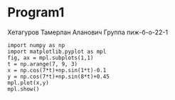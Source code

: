 # Program1

Хетагуров Тамерлан Аланович
Группа пиж-б-о-22-1
```
import numpy as np
import matplotlib.pyplot as mpl
fig, ax = mpl.subplots(1,1)
t = np.arange(7, 9, 3)
x = np.cos(7*t)+np.sin(1*t)-0.1
y = np.cos(7*t)+np.sin(8*t)+0.45
mpl.plot(x,y)
mpl.show()
```
